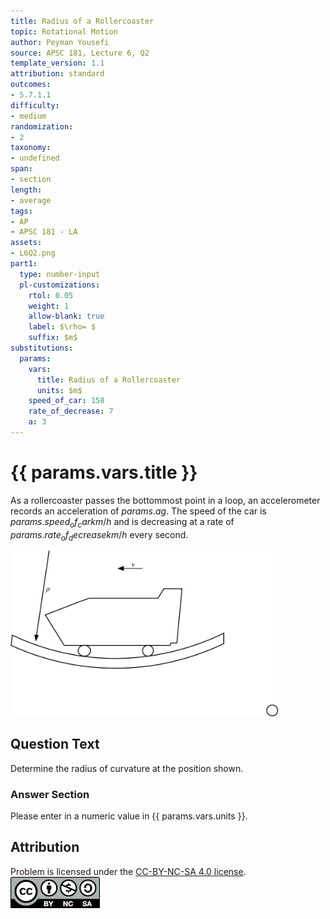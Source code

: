 ```yaml
---
title: Radius of a Rollercoaster
topic: Rotational Motion
author: Peyman Yousefi
source: APSC 181, Lecture 6, Q2
template_version: 1.1
attribution: standard
outcomes:
- 5.7.1.1
difficulty:
- medium
randomization:
- 2
taxonomy:
- undefined
span:
- section
length:
- average
tags:
- AP
- APSC 181 - LA
assets:
- L6Q2.png
part1:
  type: number-input
  pl-customizations:
    rtol: 0.05
    weight: 1
    allow-blank: true
    label: $\rho= $
    suffix: $m$
substitutions:
  params:
    vars:
      title: Radius of a Rollercoaster
      units: $m$
    speed_of_car: 158
    rate_of_decrease: 7
    a: 3
---
```

# {{ params.vars.title }}
As a rollercoaster passes the bottommost point in a loop, an accelerometer records an acceleration of ${{params.a}}g$.
The speed of the car is ${{params.speed_of_car}}km/h$ and is decreasing at a rate of ${{params.rate_of_decrease}}km/h$ every second.

<img src="L6Q2.png" width=85%>

## Question Text

Determine the radius of curvature at the position shown.

### Answer Section

Please enter in a numeric value in {{ params.vars.units }}.

## Attribution

Problem is licensed under the [CC-BY-NC-SA 4.0 license](https://creativecommons.org/licenses/by-nc-sa/4.0/).<br> ![The Creative Commons 4.0 license requiring attribution-BY, non-commercial-NC, and share-alike-SA license.](https://raw.githubusercontent.com/firasm/bits/master/by-nc-sa.png)